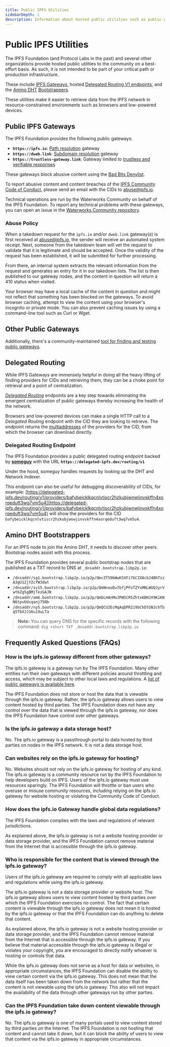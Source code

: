```yaml
---
title: Public IPFS Utilities
sidebarDepth: 1
description: Information about hosted public utilities such as public gateways and hosted delegated routing endpoints
---
```


# Public IPFS Utilities

The IPFS Foundation (and Protocol Labs in the past) and several other organizations provide hosted public utilities to the community on a best-effort basis. As such, it is not intended to be part of your critical path or production infrastructure.

These include [IPFS Gateways](./ipfs-gateway.md), hosted [Delegated Routing V1 endpoints](./nodes#delegated-routing), and the [Amino DHT](./glossary.md#amino) [Bootstrappers](./nodes.md#bootstrap).

These utilities make it easier to retrieve data from the IPFS network in resource-constrained environments such as browsers and low-powered devices.

## Public IPFS Gateways

The IPFS Foundation provides the following public gateways:

- **`https://ipfs.io`**: [Path resolution](https://docs.ipfs.tech/how-to/address-ipfs-on-web/#path-gateway) gateway
- **`https://dweb.link`**: [Subdomain resolution](https://docs.ipfs.tech/how-to/address-ipfs-on-web/#subdomain-gateway) gateway
- **`https://trustless-gateway.link`**: Gateway limited to [trustless and verifiable responses](https://docs.ipfs.tech/reference/http/gateway/#trustless-verifiable-retrieval)

These gateways block abusive content using the [Bad Bits Denylist](https://badbits.dwebops.pub/).

To report abusive content and content breaches of the [IPFS Community Code of Conduct](https://ipfs.fyi/coc), please send an email with the CIDs to abuse@ipfs.io.

Technical operations are run by the Waterworks Community on behalf of the IPFS Foundation. To report any technical problems with these gateways, you can open an issue in the [Waterworks Community repository](https://github.com/ipshipyard/waterworks-community).

### Abuse Policy

When a takedown request for the `ipfs.io` and/or `dweb.link` gateway(s) is first received at abuse@ipfs.io, the sender will receive an automated system receipt. Next, someone from the takedown team will vet the request to validate that it is legitimate and should be accepted. Once the validity of the request has been established, it will be submitted for further processing.

From there, an internal system extracts the relevant information from the request and generates an entry for it in our takedown lists. The list is then published to our gateway nodes, and the content in question will return a 410 status when visited.

Your browser may have a local cache of the content in question and might not reflect that something has been blocked on the gateways. To avoid browser caching, attempt to view the content using your browser's incognito or private mode. You can also prevent caching issues by using a command-line tool such as Curl or Wget.

## Other Public Gateways

Additionally, there's a community-maintained [tool for finding and testing public gateways](https://ipfs.github.io/public-gateway-checker/).

## Delegated Routing

While IPFS Gateways are immensely helpful in doing all the heavy lifting of finding providers for CIDs and retrieving them, they can be a choke point for retrieval and a point of centralization.

[_Delegated Routing_](./nodes.md#delegated-routing) endpoints are a key step towards eliminating the emergent centralization of public gateways thereby increasing the health of the network.

Browsers and low-powered devices can make a single HTTP call to a _Delegated Routing_ endpoint with the CID they are looking to retrieve. The endpoint returns the [multiaddresses](./glossary.md#multiaddr) of the providers for the CID, from which the browser can download directly.

### Delegated Routing Endpoint

The IPFS Foundation provides a public delegated routing endpoint backed by [**someguy**](https://github.com/ipfs/someguy) with the URL **`https://delegated-ipfs.dev/routing/v1`**

Under the hood, someguy handles requests by looking up the DHT and Network Indexer.

This endpoint can also be useful for debugging discoverability of CIDs, for example: [https://delegated-ipfs.dev/routing/v1/providers/bafybeicklkqcnlvtiscr2hzkubjwnwjinvskffn4xorqeduft3wq7vm5u4](https://delegated-ipfs.dev/routing/v1/providers/bafybeicklkqcnlvtiscr2hzkubjwnwjinvskffn4xorqeduft3wq7vm5u4) will show the providers for the CID `bafybeicklkqcnlvtiscr2hzkubjwnwjinvskffn4xorqeduft3wq7vm5u4`.

## Amino DHT Bootstrappers

For an IPFS node to join the Amino DHT, it needs to discover other peers. Bootstrap nodes assist with this process.

The IPFS Foundation provides several public bootstrap nodes that are published as a TXT record to DNS at `_dnsaddr.bootstrap.libp2p.io`:

- `/dnsaddr/sg1.bootstrap.libp2p.io/p2p/QmcZf59bWwK5XFi76CZX8cbJ4BhTzzA3gU1ZjYZcYW3dwt`
- `/dnsaddr/sv15.bootstrap.libp2p.io/p2p/QmNnooDu7bfjPFoTZYxMNLWUQJyrVwtbZg5gBMjTezGAJN`
- `/dnsaddr/am6.bootstrap.libp2p.io/p2p/QmbLHAnMoJPWSCR5Zhtx6BHJX9KiKNN6tpvbUcqanj75Nb`
- `/dnsaddr/ny5.bootstrap.libp2p.io/p2p/QmQCU2EcMqAqQPR2i9bChDtGNJchTbq5TbXJJ16u19uLTa`

> **Note:** You can query DNS for the specific records with the following command: `dig +short TXT _dnsaddr.bootstrap.libp2p.io`

## Frequently Asked Questions (FAQs)

### How is the ipfs.io gateway different from other gateways?

The ipfs.io gateway is a gateway run by The IPFS Foundation. Many other entities run their own gateways with different policies around throttling and access, which may be subject to other local laws and regulations. A [list of public gateways is available here](https://ipfs.github.io/public-gateway-checker/).

The IPFS Foundation does not store or host the data that is viewable through the ipfs.io gateway. Rather, the ipfs.io gateway allows users to view content hosted by third parties. The IPFS Foundation does not have any control over the data that is viewed through the ipfs.io gateway, nor does the IPFS Foundation have control over other gateways.

### Is the ipfs.io gateway a data storage host?

No. The ipfs.io gateway is a passthrough portal to data hosted by third parties on nodes in the IPFS network. It is not a data storage host.

### Can websites rely on the ipfs.io gateway for hosting?

No. Websites should not rely on the ipfs.io gateway for hosting of any kind. The ipfs.io gateway is a community resource run by the IPFS Foundation to help developers build on IPFS. Users of the ipfs.io gateway must use resources sparingly. The IPFS Foundation will throttle or ban users who overuse or misuse community resources, including relying on the ipfs.io gateway for website hosting or violating the Community Code of Conduct.

### How does the ipfs.io Gateway handle global data regulations?

The IPFS Foundation complies with the laws and regulations of relevant jurisdictions.

As explained above, the ipfs.io gateway is not a website hosting provider or data storage provider, and the IPFS Foundation cannot remove material from the Internet that is accessible through the ipfs.io gateway.

### Who is responsible for the content that is viewed through the ipfs.io gateway?

Users of the ipfs.io gateway are required to comply with all applicable laws and regulations while using the ipfs.io gateway.

The ipfs.io gateway is not a data storage provider or website host. The ipfs.io gateway allows users to view content hosted by third parties over which the IPFS Foundation exercises no control. The fact that certain content is viewable through the ipfs.io gateway does not mean it is hosted by the ipfs.io gateway or that the IPFS Foundation can do anything to delete that content.

As explained above, the ipfs.io gateway is not a website hosting provider or data storage provider, and the IPFS Foundation cannot remove material from the Internet that is accessible through the ipfs.io gateway. If you believe that material accessible through the ipfs.io gateway is illegal or violates your copyright, you are encouraged to directly notify whoever is hosting or controls that data.

While the ipfs.io gateway does not serve as a host for data or websites, in appropriate circumstances, the IPFS Foundation can disable the ability to view certain content via the ipfs.io gateway. This does not mean that the data itself has been taken down from the network but rather that the content is not viewable using the ipfs.io gateway. This also will not impact the availability of the data through other gateways run by other parties.

### Can the IPFS Foundation take down content viewable through the ipfs.io gateway?

No. The ipfs.io gateway is one of many portals used to view content stored by third parties on the Internet. The IPFS Foundation is not hosting that content and cannot take it down, but it can block the ability of users to view that content via the ipfs.io gateway in appropriate circumstances.
